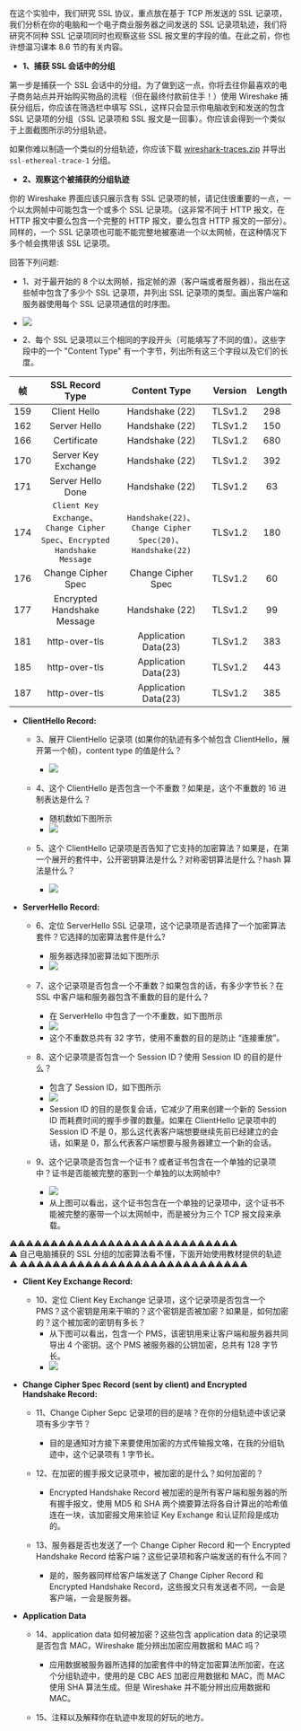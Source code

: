 在这个实验中，我们研究 SSL 协议，重点放在基于 TCP 所发送的 SSL 记录项，我们分析在你的电脑和一个电子商业服务器之间发送的 SSL 记录项轨迹，我们将研究不同种 SSL 记录项同时也观察这些 SSL 报文里的字段的值。在此之前，你也许想温习课本 8.6 节的有关内容。

* **1、捕获 SSL 会话中的分组**

第一步是捕获一个 SSL 会话中的分组。为了做到这一点，你将去往你最喜欢的电子商务站点并开始购买物品的流程（但在最终付款前住手！）使用 Wireshake 捕获分组后，你应该在筛选栏中填写 SSL，这样只会显示你电脑收到和发送的包含 SSL 记录项的分组（SSL 记录项和 SSL 报文是一回事）。你应该会得到一个类似于上面截图所示的分组轨迹。

如果你难以制造一个类似的分组轨迹，你应该下载 [wireshark-traces.zip](http://gaia.cs.umass.edu/wireshark-labs/wireshark-traces.zip) 并导出 `ssl-ethereal-trace-1` 分组。

* **2、观察这个被捕获的分组轨迹**

你的 Wireshake 界面应该只展示含有 SSL 记录项的帧，请记住很重要的一点，一个以太网帧中可能包含一个或多个 SSL 记录项。（这非常不同于 HTTP 报文，在 HTTP 报文中要么包含一个完整的 HTTP 报文，要么包含 HTTP 报文的一部分）。同样的，一个 SSL 记录项也可能不能完整地被塞进一个以太网帧，在这种情况下多个帧会携带该 SSL 记录项。

回答下列问题:

   * 1、对于最开始的 8 个以太网帧，指定帧的源（客户端或者服务器），指出在这些帧中包含了多少个 SSL 记录项，并列出 SSL 记录项的类型。画出客户端和服务器使用每个 SSL 记录项通信的时序图。
   
   * ![](https://github.com/YangXiaoHei/Networking/blob/master/08%20计算机网络中的安全/image/wl_ssl_1.png)

   * 2、每个 SSL 记录项以三个相同的字段开头（可能填写了不同的值）。这些字段中的一个 "Content Type" 有一个字节，列出所有这三个字段以及它们的长度。
   
   |帧| SSL Record Type| Content Type| Version| Length|
   |:---:|:---:|:---:|:---:|:---:|
   |159|Client Hello|Handshake (22)|TLSv1.2|298|
   |162|Server Hello|Handshake (22)|TLSv1.2|150|
   |166|Certificate|Handshake (22)|TLSv1.2|680|
   |170|Server Key Exchange|Handshake (22)|TLSv1.2|392|
   |171|Server Hello Done|Handshake (22)|TLSv1.2|63|
   |174|`Client Key Exchange`、`Change Cipher Spec`、`Encrypted Handshake Message`|`Handshake(22)`、`Change Cipher Spec(20)`、`Handshake(22)`|TLSv1.2|180|
   |176|Change Cipher Spec|Change Cipher Spec|TLSv1.2|60|
   |177|Encrypted Handshake Message|Handshake (22)|TLSv1.2|99|
   |181|http-over-tls|Application Data(23)|TLSv1.2|383|
   |185|http-over-tls|Application Data(23)|TLSv1.2|443|
   |187|http-over-tls|Application Data(23)|TLSv1.2|385|
   
* **ClientHello Record:**

   * 3、展开 ClientHello 记录项 (如果你的轨迹有多个帧包含 ClientHello，展开第一个帧)，content type 的值是什么？
      * ![](https://github.com/YangXiaoHei/Networking/blob/master/08%20计算机网络中的安全/image/wl_ssl_2.png)
      
   * 4、这个 ClientHello 是否包含一个不重数？如果是，这个不重数的 16 进制表达是什么？
      * 随机数如下图所示
      * ![](https://github.com/YangXiaoHei/Networking/blob/master/08%20计算机网络中的安全/image/wl_ssl_3.png)
      
   * 5、这个 ClientHello 记录项是否告知了它支持的加密算法？如果是，在第一个展开的套件中，公开密钥算法是什么？对称密钥算法是什么？hash 算法是什么？
      * ![](https://github.com/YangXiaoHei/Networking/blob/master/08%20计算机网络中的安全/image/wl_ssl_4.png)
      
* **ServerHello Record:**

   * 6、定位 ServerHello SSL 记录项，这个记录项是否选择了一个加密算法套件？它选择的加密算法套件是什么?
      * 服务器选择加密算法如下图所示
      * ![](https://github.com/YangXiaoHei/Networking/blob/master/08%20计算机网络中的安全/image/wl_ssl_5.png)

   * 7、这个记录项是否包含一个不重数？如果包含的话，有多少字节长？在 SSL 中客户端和服务器包含不重数的目的是什么？
      * 在 ServerHello 中包含了一个不重数，如下图所示
      * ![](https://github.com/YangXiaoHei/Networking/blob/master/08%20计算机网络中的安全/image/wl_ssl_6.png)
      * 这个不重数总共有 32 字节，使用不重数的目的是防止 “连接重放”。

   * 8、这个记录项是否包含一个 Session ID？使用 Session ID 的目的是什么？
      * 包含了 Session ID，如下图所示
      * ![](https://github.com/YangXiaoHei/Networking/blob/master/08%20计算机网络中的安全/image/wl_ssl_7.png)
      * Session ID 的目的是恢复会话，它减少了用来创建一个新的 Session ID 而耗费时间的握手步骤的数量。如果在 ClientHello 记录项中的 Session ID 不是 0，那么这代表客户端想要继续先前已经建立的会话，如果是 0，那么代表客户端想要与服务器建立一个新的会话。
      
   * 9、这个记录项是否包含一个证书？或者证书包含在一个单独的记录项中？证书是否能被完整的塞到一个单独的以太网帧中?
      * ![](https://github.com/YangXiaoHei/Networking/blob/master/08%20计算机网络中的安全/image/wl_ssl_8.png)
      * 从上图可以看出，这个证书包含在一个单独的记录项中，这个证书不能被完整的塞带一个以太网帧中，而是被分为三个 TCP 报文段来承载。

⚠️⚠️⚠️⚠️⚠️⚠️⚠️⚠️⚠️⚠️⚠️⚠️⚠️⚠️⚠️⚠️⚠️⚠️⚠️⚠️⚠️⚠️⚠️⚠️⚠️⚠️⚠️⚠️        
⚠️ 自己电脑捕获的 SSL 分组的加密算法看不懂，下面开始使用教材提供的轨迹 ⚠️
⚠️⚠️⚠️⚠️⚠️⚠️⚠️⚠️⚠️⚠️⚠️⚠️⚠️⚠️⚠️⚠️⚠️⚠️⚠️⚠️⚠️⚠️⚠️⚠️⚠️⚠️⚠️⚠️

* **Client Key Exchange Record:**
   * 10、定位 Client Key Exchange 记录项，这个记录项是否包含一个 PMS？这个密钥是用来干嘛的？这个密钥是否被加密？如果是，如何加密的？这个被加密的密钥有多长？
      * 从下图可以看出，包含一个 PMS，该密钥用来让客户端和服务器共同导出 4 个密钥。这个 PMS 被服务器的公钥加密，总共有 128 字节长。 
      * ![](https://github.com/YangXiaoHei/Networking/blob/master/08%20计算机网络中的安全/image/wl_ssl_9.png)
     
* **Change Cipher Spec Record (sent by client) and Encrypted Handshake Record:**     

   * 11、Change Cipher Sepc 记录项的目的是啥？在你的分组轨迹中该记录项有多少字节？
      * 目的是通知对方接下来要使用加密的方式传输报文咯，在我的分组轨迹中，这个记录项有 1 字节长。

   * 12、在加密的握手报文记录项中，被加密的是什么？如何加密的？
      * Encrypted Handshake Record 被加密的是所有客户端和服务器的所有握手报文，使用 MD5 和 SHA 两个摘要算法将各自计算出的哈希值连在一块，该加密报文用来验证 Key Exchange 和认证阶段是成功的。

   * 13、服务器是否也发送了一个 Change Cipher Record 和一个 Encrypted Handshake Record 给客户端？这些记录项和客户端发送的有什么不同？
      * 是的，服务器同样给客户端发送了 Change Cipher Record 和 Encrypted Handshake Record，这些报文只有发送者不同，一会是客户端，一会是服务器。
      
* **Application Data**
  * 14、application data 如何被加密？这些包含 application data 的记录项是否包含 MAC，Wireshake 能分辨出加密应用数据和 MAC 吗？
     * 应用数据被服务器所选择的加密套件中的特定加密算法所加密，在这个分组轨迹中，使用的是 CBC AES 加密应用数据和 MAC，而 MAC 使用 SHA 算法生成。但是 Wireshake 并不能分辨出应用数据和 MAC。 
    
  * 15、注释以及解释你在轨迹中发现的好玩的地方。

      

   